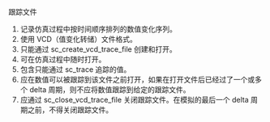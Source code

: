 跟踪文件

1. 记录仿真过程中按时间顺序排列的数值变化序列。
2. 使用 VCD（值变化转储）文件格式。
3. 只能通过 sc_create_vcd_trace_file 创建和打开。
4. 可在仿真过程中随时打开。
5. 包含只能通过 sc_trace 追踪的值。
6. 应在数值可以被跟踪到该文件之前打开，如果在打开文件后已经过了一个或多个 delta 周期，则不应将数值跟踪到给定的跟踪文件。
7. 应通过 sc_close_vcd_trace_file 关闭跟踪文件。在模拟的最后一个 delta 周期之前，不得关闭跟踪文件。